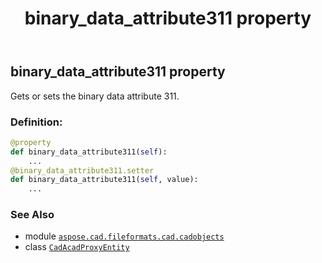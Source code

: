 ﻿---
title: binary_data_attribute311 property
second_title: Aspose.CAD for Python via .NET API References
description: 
type: docs
weight: 110
url: /python-net/aspose.cad.fileformats.cad.cadobjects/cadacadproxyentity/binary_data_attribute311/
is_root: false
---

## binary_data_attribute311 property


Gets or sets the binary data attribute 311.
### Definition:
```python
@property
def binary_data_attribute311(self):
    ...
@binary_data_attribute311.setter
def binary_data_attribute311(self, value):
    ...
```

### See Also
* module [`aspose.cad.fileformats.cad.cadobjects`](../../)
* class [`CadAcadProxyEntity`](/cad/python-net/aspose.cad.fileformats.cad.cadobjects/cadacadproxyentity)
